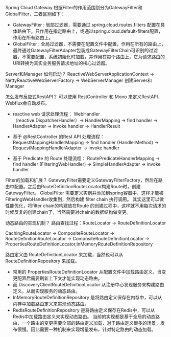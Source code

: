 Spring Cloud Gateway 根据Filter的作用范围划分为GatewayFilter和GlobalFilter，二者区别如下：
- GatewayFilter : 局部过滤器，需要通过 spring.cloud.routes.filters 配置在具体路由下，只作用在指定路由上，或通过spring.cloud.default-filters配置，作用在所有路由上。
- GlobalFilter  : 全局过滤器，不需要在配置文件中配置，作用在所有的路由上，最终通过GatewayFilterAdapter包装成GatewayFilterChain可识别的过滤器，不需要配置，系统初始化时加载，并作用在每个路由上，它为请求路由的URI转换为真实业务服务请求地址的核心过滤器。

Server和Manager 如何启动？
ReactiveWebServerApplicationContext -> NettyReactiveWebServerFactory -> WebServerManager 创建Server和Manager

怎么发布反应式RestAPI？
可以使用 RestController 和 Mono 来定义RestAPI，Webflux会自动发布。

- reactive web 请求处理流程：
WebHandler（reactive.DispatcherHandler）-> HandlerMapping -> find handler -> HandlerAdapter -> invoke handler -> HandlerResult

- 基于 @RestController 的Rest API 处理流程：
RequestMappingHandlerMapping -> find handler (HandlerMethod) -> RequestMappingHandlerAdapter -> invoke handler

- 基于 Predicate 的 Route 处理流程：
RoutePredicateHandlerMapping -> find handler (FilteringWebHandler) -> SimpleHandlerAdapter -> invoke handler

Filter的加载和扩展？
GatewayFilter需要定义GatewayFilterFactory，然后在路由中配置。之后由RouteDefinitionRouteLocator构建Route时，创建GatewayFilter。
GlobalFilter 需要定义实例并添加到spring容器中，这样才能被FilteringWebHandler收集到，然后构建 filter chain 执行调用。
其实这里可以做性能优化，将filter chain的构建放在Route 的创建过程中，这样就不用每次请求的时候反复的创建chain了，当然需要对chain的数据结构做变更。

动态路由的实现机制？
路由查找过程：RouteLocator -> RouteDefinitionLocator

CachingRouteLocator -> CompositeRouteLocator -> RouteDefinitionRouteLocator -> CompositeRouteDefinitionLocator -> PropertiesRouteDefinitionLocator,InMemoryRouteDefinitionRepository

路由定义由 RouteDefinitionLocator 来加载，当然也可以从 RouteDefinitionRepository 来加载。
- 常用的 PropertiesRouteDefinitionLocator 从配置文件中加载路由定义，当变更配置后需要刷新上下文才能实现动态路由。 
- 而 DiscoveryClientRouteDefinitionLocator 从注册中心发现服务来构建路由定义，从而实现服务的动态路由。
- InMemoryRouteDefinitionRepository 是将路由定义保存在内存中，可以从内存中加载路由定义来实现动态路由。
- RedisRouteDefinitionRepository 是将路由定义保存在Redis中，可以从Redis中加载路由定义来实现动态路由。
当前的实现都是基于全局的动态路由，一个路由的变更需要全部的路由定义加载，对于路由定义很多的场景，发布很慢。因此需要一种机制来实现增量发布，针对特定路由的动态加载。
